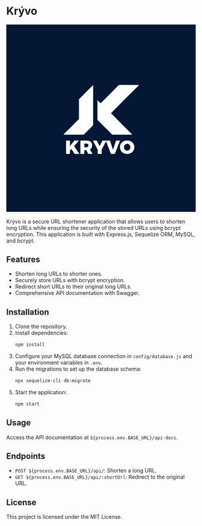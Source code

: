 # Krývo

![Krývo Logo](kryvo.png)

Krývo is a secure URL shortener application that allows users to shorten long URLs while ensuring the security of the stored URLs using bcrypt encryption. This application is built with Express.js, Sequelize ORM, MySQL, and bcrypt.

## Features

- Shorten long URLs to shorter ones.
- Securely store URLs with bcrypt encryption.
- Redirect short URLs to their original long URLs.
- Comprehensive API documentation with Swagger.

## Installation

1. Clone the repository.
2. Install dependencies:
    ```bash
    npm install
    ```
3. Configure your MySQL database connection in `config/database.js` and your environment variables in `.env`.
4. Run the migrations to set up the database schema:
    ```bash
    npx sequelize-cli db:migrate
    ```
5. Start the application:
    ```bash
    npm start
    ```

## Usage

Access the API documentation at `${process.env.BASE_URL}/api-docs`.

## Endpoints

- `POST ${process.env.BASE_URL}/api/`: Shorten a long URL.
- `GET ${process.env.BASE_URL}/api/:shortUrl`: Redirect to the original URL.

## License

This project is licensed under the MIT License.
